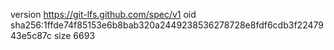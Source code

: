 version https://git-lfs.github.com/spec/v1
oid sha256:1ffde74f85153e6b8bab320a2449238536278728e8fdf6cdb3f2247943e5c87c
size 6693
